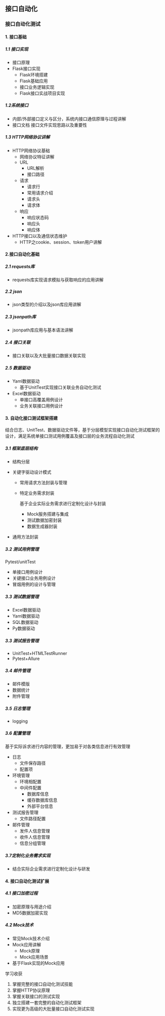 ## 接口自动化

### 接口自动化测试

#### 1. 接口基础

##### 1.1 接口实现

- 接口原理
- Flask接口实现
  - Flask环境搭建
  - Flask基础应用
  - 接口业务逻辑实现
  - Flask接口实战项目实现

##### 1.2系统接口

- 内部/外部接口定义与区分，系统内接口通信原理与过程讲解
- 接口文档 接口文件实现思路以及重要性

##### 1.3 HTTP网络协议讲解

- HTTP网络协议基础
  - 网络协议特征讲解
  - URL
    - URL解析
    - 接口路径
  - 请求
    - 请求行
    - 常用请求介绍
    - 请求头
    - 请求体
  - 响应
    - 响应状态码
    - 响应头
    - 响应体
- HTTP接口以及通信状态维护
  - HTTP之cookie、session、token用户讲解

#### 2.接口自动化基础

##### 2.1 requests库

- requests库实现请求模拟与获取响应的应用讲解

##### 2.2 json

- json类型的介绍以及json库应用讲解

##### 2.3 jsonpath库

- jsonpath库应用与基本语法讲解

##### 2.4 接口关联

- 接口关联以及大批量接口数据关联实现

##### 2.5 数据驱动

- Yaml数据驱动
  - 基于UnitTest实现接口关联业务自动化测试
- Excel数据驱动
  - 单接口高覆盖用例设计
  - 业务关联接口用例设计


#### 3. 自动化接口测试框架搭建

结合日志、UnitTest、数据驱动文件等，基于分层模型实现接口自动化测试框架的设计，满足系统单接口测试用例覆盖及接口层的业务流程自动化测试

##### 3.1 框架底层结构

- 结构分层

- 关键字驱动设计模式

  - 常用请求方法封装与管理

  - 特定业务需求封装

    基于企业实际业务需求进行定制化设计与封装

    - Mock服务搭建与集成
    - 测试数据加密封装
    - 数据生成器封装

- 通用方法封装

##### 3.2 测试用例管理

Pytest/unitTest

- 单接口用例设计
- 关键接口业务用例设计
- 冒烟用例的设计与管理

##### 3.3 测试数据管理

- Excel数据驱动
- Yaml数据驱动
- SQL数据驱动
- Py数据驱动

##### 3.3 测试报告管理

- UnitTest+HTMLTestRunner
- Pytest+Allure

##### 3.4 邮件管理

- 邮件模版
- 数据统计
- 附件管理

##### 3.5 日志管理

- logging

##### 3.6 配置管理

基于实际诉求进行内容的管理，更加易于对各类信息进行有效管理

- 日志
  - 文件保存路径
  - 配置项
- 环境管理
  - 环境相配置
  - 中间件配置
    - 数据库信息
    - 缓存数据库信息
    - 外部平台信息
- 测试报告管理
  - 文件路径配置
- 邮件管理
  - 发件人信息管理
  - 收件人信息管理
  - 信息分组管理

##### 3.7定制化业务需求实现

- 结合实际企业需求进行定制化设计与研发

#### 4. 接口自动化测试扩展

##### 4.1 接口加密过程

- 加密原理与用途介绍
- MD5数据加密实现

##### 4.2 Mock技术

- 常见Mock技术介绍
- Mock应用讲解
  - Mock原理
  - Mock应用场景
- 基于Flask实现的Mock应用

学习收获

1. 掌握完整的接口自动化测试技能
2. 掌握HTTP协议原理
3. 掌握关联接口的测试实现
4. 独立搭建一套完整的自动化测试框架
5. 实现更为高级的大批量接口自动化测试实现

